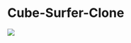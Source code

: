 # Cube-Surfer-Clone
![](https://github.com/furkanselcuk11/Cube-Surfer-Clone/blob/main/Assets/ART/Cube-Surfer.gif)
